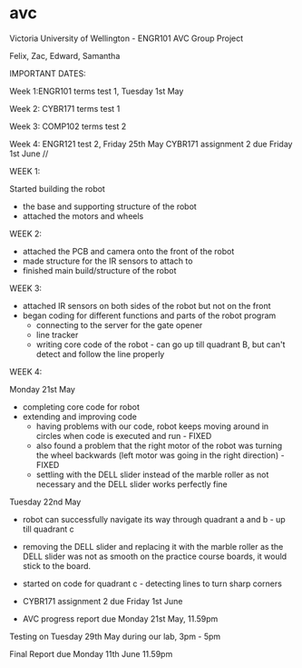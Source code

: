 # avc
Victoria University of Wellington - ENGR101 AVC Group Project

Felix, Zac, Edward, Samantha

IMPORTANT DATES:

Week 1:ENGR101 terms test 1, Tuesday 1st May 

Week 2: CYBR171 terms test 1 

Week 3: COMP102 terms test 2 

Week 4: ENGR121 test 2, Friday 25th May 
        CYBR171 assignment 2 due Friday 1st June 
//

WEEK 1:

Started building the robot 
- the base and supporting structure of the robot 
- attached the motors and wheels

WEEK 2:

- attached the PCB and camera onto the front of the robot 
- made structure for the IR sensors to attach to 
- finished main build/structure of the robot 

WEEK 3:

- attached IR sensors on both sides of the robot but not on the front 
- began coding for different functions and parts of the robot program
    - connecting to the server for the gate opener 
    - line tracker 
    - writing core code of the robot - can go up till quadrant B, but can't detect and follow the line properly 
    
WEEK 4:

Monday 21st May
- completing core code for robot
 - extending and improving code 
    - having problems with our code, robot keeps moving around in circles when code is executed and run - FIXED
    - also found a problem that the right motor of the robot was turning the wheel backwards (left motor was going in the           right direction) - FIXED 
    - settling with the DELL slider instead of the marble roller as not necessary and the DELL slider works perfectly fine
    
Tuesday 22nd May 
- robot can successfully navigate its way through quadrant a and b - up till quadrant c
- removing the DELL slider and replacing it with the marble roller as the DELL slider was not as smooth on the practice course   boards, it would stick to the board.
- started on code for quadrant c - detecting lines to turn sharp corners 

   
 - CYBR171 assignment 2 due Friday 1st June 
 - AVC progress report due Monday 21st May, 11.59pm 
 
 Testing on Tuesday 29th May during our lab, 3pm - 5pm 
 
 Final Report due Monday 11th June 11.59pm 
